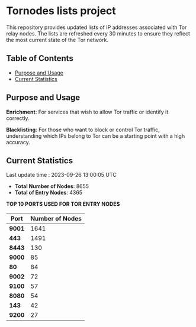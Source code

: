 # Tornodes lists project

This repository provides updated lists of IP addresses associated with Tor relay nodes. The lists are refreshed every 30 minutes to ensure they reflect the most current state of the Tor network.

## Table of Contents

- [Purpose and Usage](#purpose-and-usage)
- [Current Statistics](#current-statistics)


## Purpose and Usage

**Enrichment**: For services that wish to allow Tor traffic or identify it correctly.

**Blacklisting**: For those who want to block or control Tor traffic, understanding which IPs belong to Tor can be a starting point with a high accuracy.

## Current Statistics

Last update time : 2023-09-26 13:00:05 UTC

- **Total Number of Nodes**: 8655
- **Total of Entry Nodes**: 4365

**TOP 10 PORTS USED FOR TOR ENTRY NODES**

| **Port** | **Number of Nodes** |
|------|-----------------|
| **9001**   | 1641  |
| **443**   | 1491  |
| **8443**   | 130  |
| **9000**   | 85  |
| **80**   | 84  |
| **9002**   | 72  |
| **9100**   | 57  |
| **8080**   | 54  |
| **143**   | 42  |
| **9200**   | 27  |

